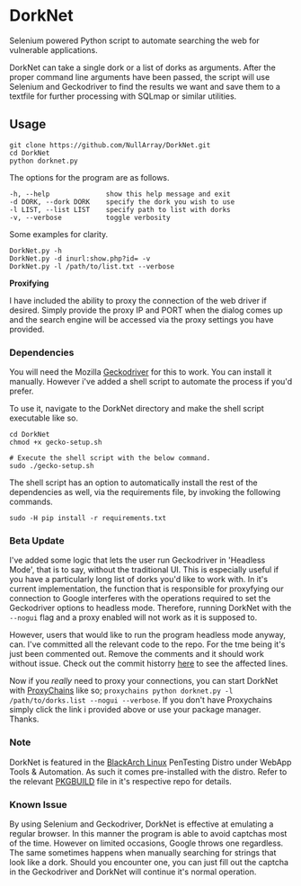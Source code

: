 # DorkNet
Selenium powered Python script to automate searching the web for vulnerable applications.

DorkNet can take a single dork or a list of dorks as arguments. After the proper command line arguments have been passed, the script will use Selenium and Geckodriver to find the results we want and save them to a textfile for further processing with SQLmap or similar utilities.

## Usage

```
git clone https://github.com/NullArray/DorkNet.git
cd DorkNet
python dorknet.py
```

The options for the program are as follows.

```
-h, --help              show this help message and exit
-d DORK, --dork DORK    specify the dork you wish to use
-l LIST, --list LIST    specify path to list with dorks
-v, --verbose           toggle verbosity
```

Some examples for clarity.

```
DorkNet.py -h
DorkNet.py -d inurl:show.php?id= -v
DorkNet.py -l /path/to/list.txt --verbose
```

**Proxifying**

I have included the ability to proxy the connection of the web driver if desired. Simply provide the proxy IP and PORT when the dialog comes up and the search engine will be accessed via the proxy settings you have provided. 


### Dependencies

You will need the Mozilla [Geckodriver](https://github.com/mozilla/geckodriver/releases) for this to work. You can install it manually. However i've added a shell script to automate the process if you'd prefer.

To use it, navigate to the DorkNet directory and make the shell script executable like so.

```
cd DorkNet
chmod +x gecko-setup.sh

# Execute the shell script with the below command.
sudo ./gecko-setup.sh
```
The shell script has an option to automatically install the rest of the dependencies as well, via the requirements file, by invoking the following commands.

```sudo -H pip install -r requirements.txt```

### Beta Update

I've added some logic that lets the user run Geckodriver in 'Headless Mode', that is to say, without the traditional UI. This is especially useful if you have a particularly long list of dorks you'd like to work with. In it's current implementation, the function that is responsible for proxyfying our connection to Google interferes with the operations required to set the Geckodriver options to headless mode. Therefore, running DorkNet with the `--nogui` flag and a proxy enabled will not work as it is supposed to.

However, users that would like to run the program headless mode anyway, can. I've committed all the relevant code to the repo. For the tme being it's just been commented out. Remove the comments and it should work without issue. Check out the commit historry [here](https://github.com/NullArray/DorkNet/commit/82977901b8dd94f2ec1f10f3a39762561b1a3302) to see the affected lines.

Now if you _really_ need to proxy your connections, you can start DorkNet with [ProxyChains](https://github.com/haad/proxychains) like so; `proxychains python dorknet.py -l /path/to/dorks.list --nogui --verbose`. If you don't have Proxychains simply click the link i provided above or use your package manager. Thanks.

### Note

DorkNet is featured in the [BlackArch Linux](https://blackarch.org) PenTesting Distro under WebApp Tools & Automation. As such it comes pre-installed with the distro. Refer to the relevant [PKGBUILD](https://github.com/BlackArch/blackarch/blob/master/packages/dorknet/PKGBUILD) file in it's respective repo for details.


### Known Issue
By using Selenium and Geckodriver, DorkNet is effective at emulating a regular browser. In this manner the program is able to avoid captchas most of the time. However on limited occasions, Google throws one regardless. The same sometimes happens when manually searching for strings that look like a dork. Should you encounter one, you can just fill out the captcha in the Geckodriver and DorkNet will continue it's normal operation.
